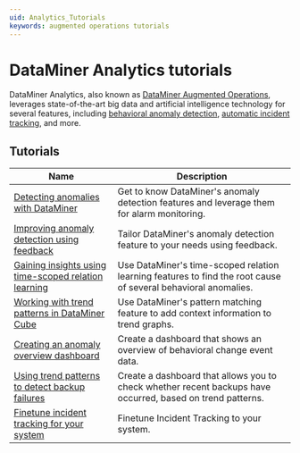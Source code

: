 ```yaml
---
uid: Analytics_Tutorials
keywords: augmented operations tutorials
---
```


# DataMiner Analytics tutorials

DataMiner Analytics, also known as [DataMiner Augmented Operations](xref:Stack_Augmented_Operations), leverages state-of-the-art big data and artificial intelligence technology for several features, including [behavioral anomaly detection](xref:Behavioral_anomaly_detection), [automatic incident tracking](xref:Automatic_incident_tracking), and more.

## Tutorials

| Name | Description|
|--|--|
| [Detecting anomalies with DataMiner](xref:Anomaly_Tutorial) | Get to know DataMiner's anomaly detection features and leverage them for alarm monitoring. |
| [Improving anomaly detection using feedback](xref:Anomaly_Feedback_Tutorial) | Tailor DataMiner's anomaly detection feature to your needs using feedback. |
| [Gaining insights using time-scoped relation learning](xref:Time_Scoped_Relation_Learning_Tutorial) | Use DataMiner's time-scoped relation learning features to find the root cause of several behavioral anomalies. |
| [Working with trend patterns in DataMiner Cube](xref:Pattern_Matching_Trend_Tutorial) | Use DataMiner's pattern matching feature to add context information to trend graphs. |
| [Creating an anomaly overview dashboard](xref:Creating_Anomaly_Overview_Dashboard) | Create a dashboard that shows an overview of behavioral change event data. |
| [Using trend patterns to detect backup failures](xref:trend_patterns_backup_failures)| Create a dashboard that allows you to check whether recent backups have occurred, based on trend patterns. |
| [Finetune incident tracking for your system](xref:Incident_Tracking_Configuration_Tutorial)| Finetune Incident Tracking to your system. ||
